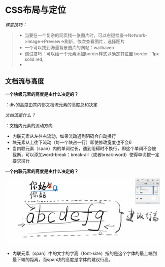 # CSS布局与定位

*课堂技巧：*
> + 当要在一个复杂的网页找一张图片时，可以右键检查->Network->image->Preview->刷新，依次查看图片，选择图片
> + 一个可以找到海量背景图片的网站：wallhaven
> + 调试技巧：可以给一个元素添加border样式以确定其位置 border：1px solid red;
> + 

## 文档流与高度

**一个块级元素的高度是由什么决定的？**

：div的高度由其内部文档流元素的高度总和决定

*文档流是什么？*

：文档内元素的流动方向

+ 内联元素从左往右流动，如果流动遇到阻碍会自动换行
+ 块元素从上往下流动（每一个块占一行）即使修改宽度也不会6
+ 当内联元素（span）内的单词过长，遇到阻碍时不换行，即这个单词不会被截断，可以添加word-break：break-all（或者break-word）使得单词按一定要求换行

**一个内联元素的高度是由什么决定的？**

![](image/2020-05-08-21-52-06.png)

+ 内联元素（span）中的文字的字高（font-size）指的是这个字体的最上端到最下端的距离，而span块的高度是字体的建议行高。